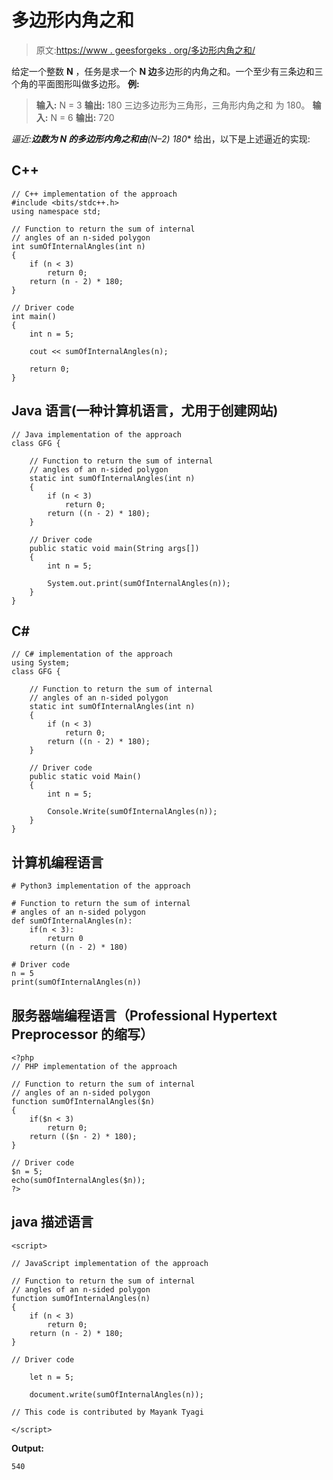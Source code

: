 # 多边形内角之和

> 原文:[https://www . geesforgeks . org/多边形内角之和/](https://www.geeksforgeeks.org/sum-of-internal-angles-of-a-polygon/)

给定一个整数 **N** ，任务是求一个 **N 边**多边形的内角之和。一个至少有三条边和三个角的平面图形叫做多边形。
**例:**

> **输入:** N = 3
> **输出:** 180
> 三边多边形为三角形，三角形内角之和
> 为 180。
> **输入:** N = 6
> **输出:** 720

**逼近:**边数为 **N** 的多边形内角之和由**(N–2)* 180**
给出，以下是上述逼近的实现:

## C++

```
// C++ implementation of the approach
#include <bits/stdc++.h>
using namespace std;

// Function to return the sum of internal
// angles of an n-sided polygon
int sumOfInternalAngles(int n)
{
    if (n < 3)
        return 0;
    return (n - 2) * 180;
}

// Driver code
int main()
{
    int n = 5;

    cout << sumOfInternalAngles(n);

    return 0;
}
```

## Java 语言(一种计算机语言，尤用于创建网站)

```
// Java implementation of the approach
class GFG {

    // Function to return the sum of internal
    // angles of an n-sided polygon
    static int sumOfInternalAngles(int n)
    {
        if (n < 3)
            return 0;
        return ((n - 2) * 180);
    }

    // Driver code
    public static void main(String args[])
    {
        int n = 5;

        System.out.print(sumOfInternalAngles(n));
    }
}
```

## C#

```
// C# implementation of the approach
using System;
class GFG {

    // Function to return the sum of internal
    // angles of an n-sided polygon
    static int sumOfInternalAngles(int n)
    {
        if (n < 3)
            return 0;
        return ((n - 2) * 180);
    }

    // Driver code
    public static void Main()
    {
        int n = 5;

        Console.Write(sumOfInternalAngles(n));
    }
}
```

## 计算机编程语言

```
# Python3 implementation of the approach

# Function to return the sum of internal
# angles of an n-sided polygon
def sumOfInternalAngles(n):
    if(n < 3):
        return 0
    return ((n - 2) * 180)

# Driver code
n = 5
print(sumOfInternalAngles(n))
```

## 服务器端编程语言（Professional Hypertext Preprocessor 的缩写）

```
<?php
// PHP implementation of the approach

// Function to return the sum of internal
// angles of an n-sided polygon
function sumOfInternalAngles($n)
{
    if($n < 3)
        return 0;
    return (($n - 2) * 180);
}

// Driver code
$n = 5;
echo(sumOfInternalAngles($n));
?>
```

## java 描述语言

```
<script>

// JavaScript implementation of the approach

// Function to return the sum of internal
// angles of an n-sided polygon
function sumOfInternalAngles(n)
{
    if (n < 3)
        return 0;
    return (n - 2) * 180;
}

// Driver code

    let n = 5;

    document.write(sumOfInternalAngles(n));

// This code is contributed by Mayank Tyagi

</script>
```

**Output:** 

```
540
```